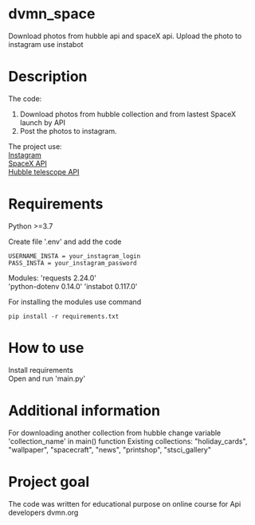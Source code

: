 # dvmn_space
Download photos from hubble api and spaceX api. Upload the photo to instagram use instabot


# Description
The code: 
1. Download photos from hubble collection and from lastest SpaceX launch by API
2. Post the photos to instagram.

The project use:  
[Instagram](https://instagram.com)  
[SpaceX API](https://github.com/r-spacex/SpaceX-API)  
[Hubble telescope API](http://hubblesite.org/api/documentation)  


# Requirements
Python >=3.7

Create file '.env' and add the code
```
USERNAME_INSTA = your_instagram_login
PASS_INSTA = your_instagram_password
```

Modules:
'requests 2.24.0'  
'python-dotenv 0.14.0'
'instabot 0.117.0'

For installing the modules use command
```
pip install -r requirements.txt	
```


# How to use

Install requirements  
Open and run 'main.py'


# Additional information
For downloading another collection from hubble change variable 'collection_name' in main() function
Existing collections: "holiday_cards", "wallpaper", "spacecraft", "news", "printshop", "stsci_gallery"

# Project goal

The code was written for educational purpose on online course for Api developers dvmn.org

